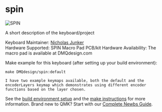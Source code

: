 # spin

![SPIN](https://i.imgur.com/5oYg1WD.jpg)

A short description of the keyboard/project

Keyboard Maintainer: [Nicholas Junker](https://github.com/Quarren42)  
Hardware Supported: SPIN Macro Pad PCB/kit
Hardware Availability: The macro pad is available at DMQdesign.com

Make example for this keyboard (after setting up your build environment):

    make DMQdesign/spin:default

    I have two example keymaps available, both the default and the encoderLayers keymap which demonstrates using different encoder functions based on the layer chosen.

See the [build environment setup](https://docs.qmk.fm/#/getting_started_build_tools) and the [make instructions](https://docs.qmk.fm/#/getting_started_make_guide) for more information. Brand new to QMK? Start with our [Complete Newbs Guide](https://docs.qmk.fm/#/newbs).
